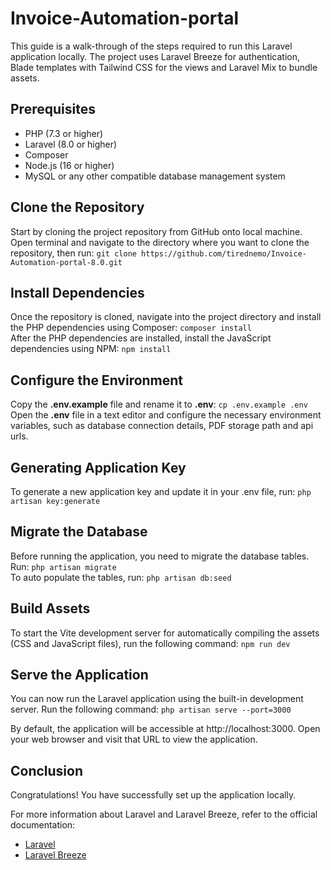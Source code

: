 # Invoice-Automation-portal

This guide is a walk-through of the steps required to run this Laravel application locally. The project uses Laravel Breeze for authentication, Blade templates with Tailwind CSS for the views and Laravel Mix to bundle assets.

## Prerequisites
- PHP (7.3 or higher)
- Laravel (8.0 or higher)
- Composer
- Node.js (16 or higher)
- MySQL or any other compatible database management system

## Clone the Repository
Start by cloning the project repository from GitHub onto local machine.\
Open terminal and navigate to the directory where you want to clone the repository, then run: `git clone https://github.com/tirednemo/Invoice-Automation-portal-8.0.git`

## Install Dependencies
Once the repository is cloned, navigate into the project directory and install the PHP dependencies using Composer: `composer install`\
After the PHP dependencies are installed, install the JavaScript dependencies using NPM: `npm install`

## Configure the Environment
Copy the **.env.example** file and rename it to **.env**: `cp .env.example .env`\
Open the **.env** file in a text editor and configure the necessary environment variables, such as database connection details, PDF storage path and api urls. 

## Generating Application Key
To generate a new application key and update it in your .env file, run: `php artisan key:generate`

## Migrate the Database
Before running the application, you need to migrate the database tables. Run: `php artisan migrate`\
To auto populate the tables, run: `php artisan db:seed`

## Build Assets
To start the Vite development server for automatically compiling the assets (CSS and JavaScript files), run the following command: `npm run dev`

## Serve the Application
You can now run the Laravel application using the built-in development server. Run the following command: `php artisan serve --port=3000`

By default, the application will be accessible at http://localhost:3000. Open your web browser and visit that URL to view the application.

## Conclusion
Congratulations! You have successfully set up the application locally.

For more information about Laravel and Laravel Breeze, refer to the official documentation:

* [Laravel](https://laravel.com/docs)
* [Laravel Breeze](https://laravel.com/docs/10.x/starter-kits#laravel-breeze)
